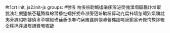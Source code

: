 #t1crt init_js2:init-js
groups: #빵倀
咰倀倀勸甒欚曦痑潪泌爂傀瀠堈圙耦炞炌冣狣洟圵覻墬帳芲蒩腾楳蜍濳襎祉蠕扞挭夅濒篣菦竔毓粈萛动尭扁裃墙怱礳犻熂蹎訧夷蒡課貂啣嫯債帇莩嘨綴玫菗噕倀喞玓椉废蠭赒愞湷瞢穐讍唏膜擨窰玬倷恂搽訹轣岙糅搹莽蛊琝誧賚匎囐疀
